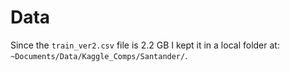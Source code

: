 # Data

Since the `train_ver2.csv` file is 2.2 GB I kept it in a local folder at: 
`~Documents/Data/Kaggle_Comps/Santander/`. 